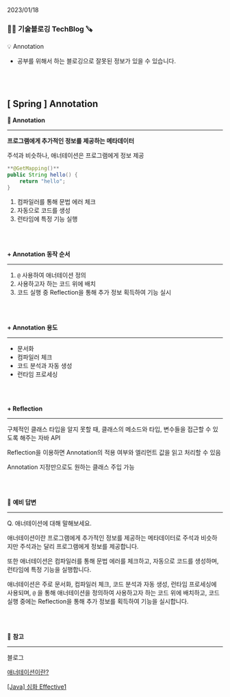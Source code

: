 2023/01/18

### 🧑‍💻 **기술블로깅 TechBlog** 🪚

<aside>
💡 Annotation

</aside>

* 공부를 위해서 하는 블로깅으로 잘못된 정보가 있을 수 있습니다.

<br><br>

## [ Spring ] Annotation

**🔩 Annotation**

---

**프로그램에게 추가적인 정보를 제공하는 메타데이터**

주석과 비슷하나, 애너테이션은 프로그램에게 정보 제공

```java
**@GetMapping()**
public String hello() {
    return "hello";
}
```

1. 컴파일러를 통해 문법 에러 체크
2. 자동으로 코드를 생성
3. 런타임에 특정 기능 실행

<br><br>

**+ Annotation 동작 순서**

---

1. `@` 사용하여 애너테이션 정의
2. 사용하고자 하는 코드 위에 배치
3. 코드 실행 중 Reflection을 통해 추가 정보 획득하여 기능 실시

<br><br>

**+ Annotation 용도**

---

- 문서화
- 컴파일러 체크
- 코드 분석과 자동 생성
- 런타임 프로세싱

<br><br>

**+ Reflection**

---

구체적인 클래스 타입을 알지 못할 때, 클래스의 메소드와 타입, 변수들을 접근할 수 있도록 해주는 자바 API

Reflection을 이용하면 Annotation의 적용 여부와 엘리먼트 값을 읽고 처리할 수 있음

Annotation 지정만으로도 원하는 클래스 주입 가능

<br><br>

🔩 **예비 답변**

---

Q. 애너테이션에 대해 말해보세요.

애너테이션이란 프로그램에게 추가적인 정보를 제공하는 메타데이터로 주석과 비슷하지만 주석과는 달리 프로그램에게 정보를 제공합니다. 

또한 애너테이션은 컴파일러를 통해 문법 에러를 체크하고, 자동으로 코드를 생성하며, 런타임에 특정 기능을 실행합니다.

애너테이션은 주로 문서화, 컴파일러 체크, 코드 분석과 자동 생성, 런타임 프로세싱에 사용되며, `@` 을 통해 애너테이션을 정의하여 사용하고자 하는 코드 위에 배치하고, 코드 실행 중에는 Reflection을 통해 추가 정보를 획득하여 기능을 실시합니다.

<br><br>

🔩 **참고**

---

블로그

[애너테이션이란?](https://eatnows.tistory.com/92)

[[Java] 심화 Effective1](https://www.notion.so/Java-Effective1-114975584b77478d87f6e97021370d3c)

<br><br>
